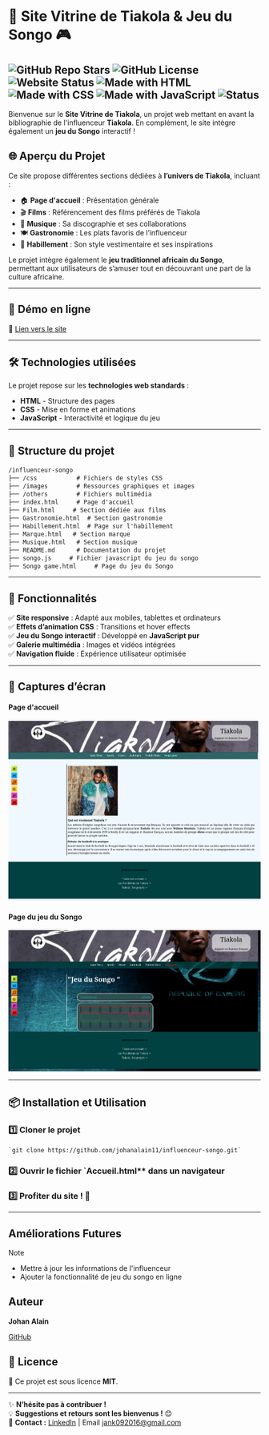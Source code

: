 # 🎤 Site Vitrine de Tiakola & Jeu du Songo 🎮

![GitHub Repo Stars](https://img.shields.io/github/stars/johanalain11/influenceur-songo?style=for-the-badge) ![GitHub License](https://img.shields.io/github/license/johanalain11/influenceur-songo?style=for-the-badge) ![Website Status](https://img.shields.io/website?url=https://example.com&style=for-the-badge) ![Made with HTML](https://img.shields.io/badge/Made%20with-HTML-orange?style=for-the-badge) ![Made with CSS](https://img.shields.io/badge/Made%20with-CSS-blue?style=for-the-badge) ![Made with JavaScript](https://img.shields.io/badge/Made%20with-JavaScript-yellow?style=for-the-badge) ![Status](https://img.shields.io/badge/Status-Terminé-green?style=for-the-badge)
 ---

Bienvenue sur le **Site Vitrine de Tiakola**, un projet web mettant en avant la bibliographie de l'influenceur **Tiakola**. En complément, le site intègre également un **jeu du Songo** interactif !

## 🌐 Aperçu du Projet

Ce site propose différentes sections dédiées à **l’univers de Tiakola**, incluant :  

- 🏠 **Page d'accueil** : Présentation générale  
- 🎬 **Films** : Référencement des films préférés de Tiakola  
- 🎵 **Musique** : Sa discographie et ses collaborations  
- 🍽️ **Gastronomie** : Les plats favoris de l’influenceur  
- 👕 **Habillement** : Son style vestimentaire et ses inspirations  

Le projet intègre également le **jeu traditionnel africain du Songo**, permettant aux utilisateurs de s’amuser tout en découvrant une part de la culture africaine.  

---

## 🚀 Démo en ligne 
🔗 [Lien vers le site](https://)

---

## 🛠️ Technologies utilisées 
Le projet repose sur les **technologies web standards** :  

- **HTML** - Structure des pages  
- **CSS** - Mise en forme et animations  
- **JavaScript** - Interactivité et logique du jeu  

---

## 📂 Structure du projet 

    /influenceur-songo
    ├── /css           # Fichiers de styles CSS
    ├── /images        # Ressources graphiques et images
    ├── /others        # Fichiers multimédia
    ├── index.html     # Page d'accueil
    ├── Film.html     # Section dédiée aux films
    ├── Gastronomie.html  # Section gastronomie
    ├── Habillement.html  # Page sur l'habillement
    ├── Marque.html   # Section marque
    ├── Musique.html   # Section musique
    ├── README.md      # Documentation du projet
    ├── songo.js     # Fichier javascript du jeu du songo
    ├── Songo game.html     # Page du jeu du Songo

----------

## 🎯 Fonctionnalités

✅ **Site responsive** : Adapté aux mobiles, tablettes et ordinateurs  
✅ **Effets d’animation CSS** : Transitions et hover effects  
✅ **Jeu du Songo interactif** : Développé en **JavaScript pur**  
✅ **Galerie multimédia** : Images et vidéos intégrées  
✅ **Navigation fluide** : Expérience utilisateur optimisée

----------

## 📸 Captures d’écran

#### Page d'accueil
![Page d'accueil](./img/Accueil.png "Capture de la page d'accueil")


#### Page du jeu du Songo
![Page Songo](./img/Songo.png "Capture de la page du jeu du Songo")

----------

## 📦 Installation et Utilisation

### 1️⃣ Cloner le projet
    `git clone https://github.com/johanalain11/influenceur-songo.git` 
    
### 2️⃣ Ouvrir le fichier `Accueil.html** dans un navigateur
### 3️⃣  Profiter du site ! 🎉

----------


## Améliorations Futures
>[!NOTE]
>
>* Mettre à jour les informations de l'influenceur
>* Ajouter la fonctionnalité de jeu du songo en ligne

## Auteur
**Johan Alain**

[GitHub](https://github.com/johanalain11/)

## 📜 Licence

📝 Ce projet est sous licence **MIT**.

----------

✨ **N’hésite pas à contribuer !**  
💡 **Suggestions et retours sont les bienvenus !** 😊  
📩 **Contact :** [LinkedIn](www.linkedin.com/in/johanalain11) | Email [jank092016@gmail.com](mailto:jank092016@gmail.com)

